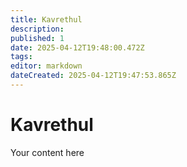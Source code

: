 ```yaml
---
title: Kavrethul
description: 
published: 1
date: 2025-04-12T19:48:00.472Z
tags: 
editor: markdown
dateCreated: 2025-04-12T19:47:53.865Z
---
```


# Kavrethul
Your content here
